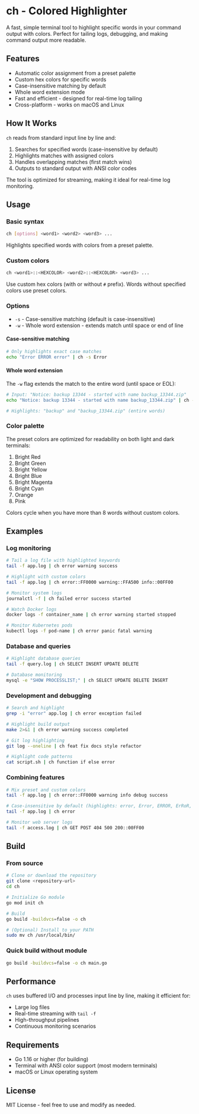 # ch - Colored Highlighter

A fast, simple terminal tool to highlight specific words in your command output with colors. Perfect for tailing logs, debugging, and making command output more readable.

## Features

- Automatic color assignment from a preset palette
- Custom hex colors for specific words
- Case-insensitive matching by default
- Whole word extension mode
- Fast and efficient - designed for real-time log tailing
- Cross-platform - works on macOS and Linux

## How It Works

`ch` reads from standard input line by line and:

1. Searches for specified words (case-insensitive by default)
2. Highlights matches with assigned colors
3. Handles overlapping matches (first match wins)
4. Outputs to standard output with ANSI color codes

The tool is optimized for streaming, making it ideal for real-time log monitoring.

## Usage

### Basic syntax

```bash
ch [options] <word1> <word2> <word3> ...
```

Highlights specified words with colors from a preset palette.

### Custom colors

```bash
ch <word1>::<HEXCOLOR> <word2>::<HEXCOLOR> <word3> ...
```

Use custom hex colors (with or without `#` prefix). Words without specified colors use preset colors.

### Options

- `-s` - Case-sensitive matching (default is case-insensitive)
- `-w` - Whole word extension - extends match until space or end of line

#### Case-sensitive matching

```bash
# Only highlights exact case matches
echo "Error ERROR error" | ch -s Error
```

#### Whole word extension

The `-w` flag extends the match to the entire word (until space or EOL):

```bash
# Input: "Notice: backup 13344 - started with name backup_13344.zip"
echo "Notice: backup 13344 - started with name backup_13344.zip" | ch -w back

# Highlights: "backup" and "backup_13344.zip" (entire words)
```

### Color palette

The preset colors are optimized for readability on both light and dark terminals:

1. Bright Red
2. Bright Green
3. Bright Yellow
4. Bright Blue
5. Bright Magenta
6. Bright Cyan
7. Orange
8. Pink

Colors cycle when you have more than 8 words without custom colors.

## Examples

### Log monitoring

```bash
# Tail a log file with highlighted keywords
tail -f app.log | ch error warning success

# Highlight with custom colors
tail -f app.log | ch error::FF0000 warning::FFA500 info::00FF00

# Monitor system logs
journalctl -f | ch failed error success started

# Watch Docker logs
docker logs -f container_name | ch error warning started stopped

# Monitor Kubernetes pods
kubectl logs -f pod-name | ch error panic fatal warning
```

### Database and queries

```bash
# Highlight database queries
tail -f query.log | ch SELECT INSERT UPDATE DELETE

# Database monitoring
mysql -e "SHOW PROCESSLIST;" | ch SELECT UPDATE DELETE INSERT
```

### Development and debugging

```bash
# Search and highlight
grep -i "error" app.log | ch error exception failed

# Highlight build output
make 2>&1 | ch error warning success completed

# Git log highlighting
git log --oneline | ch feat fix docs style refactor

# Highlight code patterns
cat script.sh | ch function if else error
```

### Combining features

```bash
# Mix preset and custom colors
tail -f app.log | ch error::FF0000 warning info debug success

# Case-insensitive by default (highlights: error, Error, ERROR, ErRoR, etc.)
tail -f app.log | ch error

# Monitor web server logs
tail -f access.log | ch GET POST 404 500 200::00FF00
```

## Build

### From source

```bash
# Clone or download the repository
git clone <repository-url>
cd ch

# Initialize Go module
go mod init ch

# Build
go build -buildvcs=false -o ch

# (Optional) Install to your PATH
sudo mv ch /usr/local/bin/
```

### Quick build without module

```bash
go build -buildvcs=false -o ch main.go
```

## Performance

`ch` uses buffered I/O and processes input line by line, making it efficient for:

- Large log files
- Real-time streaming with `tail -f`
- High-throughput pipelines
- Continuous monitoring scenarios

## Requirements

- Go 1.16 or higher (for building)
- Terminal with ANSI color support (most modern terminals)
- macOS or Linux operating system

## License

MIT License - feel free to use and modify as needed.
